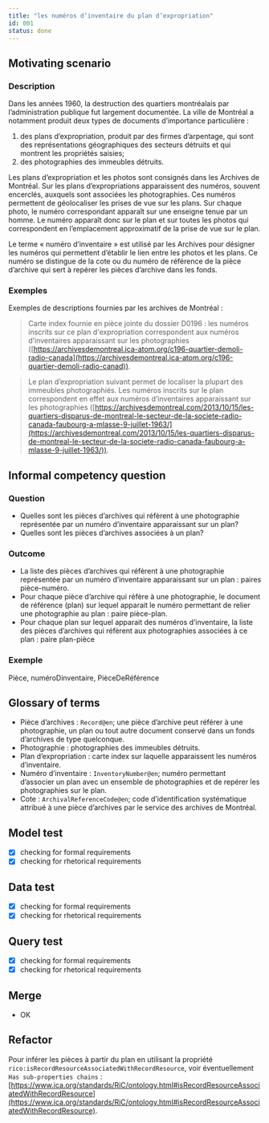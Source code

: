```yaml
---
title: "les numéros d’inventaire du plan d’expropriation"
id: 001
status: done
---
```


## Motivating scenario

### Description

Dans les années 1960, la destruction des quartiers montréalais  par l’administration publique fut largement documentée. La ville de Montréal a notamment produit deux types de documents d’importance particulière :

1. des plans d’expropriation, produit par des firmes d’arpentage, qui sont des représentations géographiques des secteurs détruits et qui montrent les propriétés saisies;
2. des photographies des immeubles détruits.

Les plans d’expropriation et les photos sont consignés dans les Archives de Montréal. Sur les plans d’expropriations apparaissent des numéros, souvent encerclés, auxquels sont associées les photographies. Ces numéros permettent de géolocaliser les prises de vue sur les plans. Sur chaque photo, le numéro correspondant apparaît sur une enseigne tenue par un homme. Le numéro apparaît donc sur le plan et sur toutes les photos qui correspondent en l’emplacement approximatif de la prise de vue sur le plan.

 Le terme « numéro d’inventaire » est utilisé par les Archives pour désigner les numéros qui permettent d’établir le lien entre les photos et les plans. Ce numéro se distingue de la cote ou du numéro de référence de la pièce d’archive qui sert à repérer les pièces d’archive dans les fonds.

### Exemples

Exemples de descriptions fournies par les archives de Montréal :

> Carte index fournie en pièce jointe du dossier D0196 : les numéros inscrits sur ce plan d'expropriation correspondent aux numéros d’inventaires apparaissant sur les photographies ([https://archivesdemontreal.ica-atom.org/c196-quartier-demoli-radio-canada](https://archivesdemontreal.ica-atom.org/c196-quartier-demoli-radio-canad)).

> Le plan d’expropriation suivant permet de localiser la plupart des immeubles photographiés. Les numéros inscrits sur le plan correspondent en effet aux numéros d’inventaires apparaissant sur les photographies ([https://archivesdemontreal.com/2013/10/15/les-quartiers-disparus-de-montreal-le-secteur-de-la-societe-radio-canada-faubourg-a-mlasse-9-juillet-1963/](https://archivesdemontreal.com/2013/10/15/les-quartiers-disparus-de-montreal-le-secteur-de-la-societe-radio-canada-faubourg-a-mlasse-9-juillet-1963/)).

## Informal competency question

### Question

- Quelles sont les pièces d’archives qui réfèrent à une photographie représentée par un numéro d’inventaire apparaissant sur un plan?
- Quelles sont les pièces d’archives associées à un plan?

### Outcome

- La liste des pièces d’archives qui réfèrent à une photographie représentée par un numéro d’inventaire apparaissant sur un plan : paires pièce-numéro.
- Pour chaque pièce d’archive qui réfère à une photographie, le document de référence (plan) sur lequel apparait le numéro permettant de relier une photographie au plan : paire pièce-plan.
- Pour chaque plan sur lequel apparait des numéros d’inventaire, la liste des pièces d’archives qui réfèrent aux photographies associées à ce plan : paire plan-pièce

### Exemple

Pièce, numéroDinventaire, PièceDeRéférence

## Glossary of terms

- Pièce d’archives : `Record@en`; une pièce d’archive peut référer à une photographie, un plan ou tout autre document conservé dans un fonds d’archives de type quelconque.
- Photographie : photographies des immeubles détruits.
- Plan d’expropriation : carte index sur laquelle apparaissent les numéros d’inventaire.
- Numéro d’inventaire : `InventoryNumber@en`; numéro permettant d’associer un plan avec un ensemble de photographies et de repérer les photographies sur le plan.
- Cote : `ArchivalReferenceCode@en`; code d’identification systématique attribué à une pièce d’archives par le service des archives de Montréal.

## Model test

- [x] checking for formal requirements
- [x] checking for rhetorical requirements

## Data test

- [x] checking for formal requirements
- [x] checking for rhetorical requirements

## Query test

- [x] checking for formal requirements
- [x] checking for rhetorical requirements

## Merge

- OK

## Refactor

Pour inférer les pièces à partir du plan en utilisant la propriété `rico:isRecordResourceAssociatedWithRecordResource`, voir éventuellement `Has sub-properties chains` : [https://www.ica.org/standards/RiC/ontology.html#isRecordResourceAssociatedWithRecordResource](https://www.ica.org/standards/RiC/ontology.html#isRecordResourceAssociatedWithRecordResource).